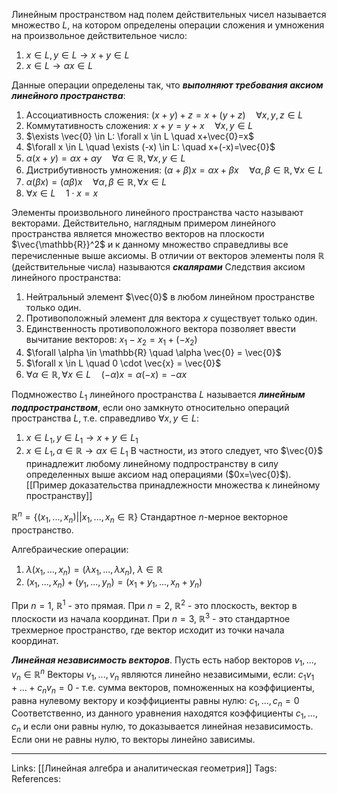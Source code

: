 Линейным пространством над полем действительных чисел называется множество $L$, на котором определены операции сложения и умножения на произвольное действительное число:
1. $x\in L, y \in L \rightarrow x + y \in L$
2. $x \in L \rightarrow \alpha x \in L$

Данные операции определены так, что ***выполняют требования аксиом линейного пространства***:
1. Ассоциативность сложения: $(x+y)+z=x+(y+z) \quad \forall x,y,z \in L$
2. Коммутативность сложения: $x+y=y+x \quad \forall x, y \in L$
3. $\exists \vec{0} \in L: \forall x \in L \quad x+\vec{0}=x$
4. $\forall x \in L \quad \exists (-x) \in L: \quad x+(-x)=\vec{0}$
5. $\alpha(x+y)=\alpha x + \alpha y \quad \forall \alpha \in \mathbb{R}, \forall x,y \in L$
6. Дистрибутивность умножения: $(\alpha+\beta)x=\alpha x + \beta x \quad \forall \alpha, \beta \in \mathbb{R}, \forall x \in L$
7. $\alpha(\beta x)=(\alpha \beta) x \quad \forall \alpha, \beta \in \mathbb{R}, \forall x \in L$
8. $\forall x \in L \quad 1 \cdot x=x$

Элементы произвольного линейного пространства часто называют векторами. Действительно, наглядным примером линейного пространства является множество векторов на плоскости $\vec{\mathbb{R}}^2$ и к данному множество справедливы все перечисленные выше аксиомы. 
В отличии от векторов элементы поля $\mathbb{R}$ (действительные числа) называются ***скалярами*** 
Следствия аксиом линейного пространства:
1. Нейтральный элемент $\vec{0}$ в любом линейном пространстве только один. 
2. Противоположный элемент для вектора $x$ существует только один. 
3. Единственность противоположного вектора позволяет ввести вычитание векторов: $x_1 - x_2 = x_1 + (-x_2)$
4. $\forall \alpha \in \mathbb{R} \quad \alpha \vec{0} = \vec{0}$
5. $\forall x \in L \quad 0 \cdot \vec{x} = \vec{0}$
6. $\forall \alpha \in \mathbb{R}, \forall x \in L \quad (-\alpha)x = \alpha (-x)=-\alpha x$

Подмножество $L_1$ линейного пространства $L$ называется ***линейным подпространством***, если оно замкнуто относительно операций пространства $L$, т.е. справедливо $\forall x,y \in L$:
1. $x \in L_1, y \in L_1 \rightarrow x+y \in L_1$
2. $x \in L_1, \alpha \in \mathbb{R} \rightarrow \alpha x \in L_1$
В частности, из этого следует, что $\vec{0}$ принадлежит любому линейному подпространству в силу определенных выше аксиом над операциями ($0x=\vec{0}$).
[[Пример доказательства принадлежности множества к линейному пространству]]

$\mathbb{R}^{n}=\{(x_1, ..., x_n) || x_1, ..., x_n \in \mathbb{R}\}$
Стандартное $n$-мерное векторное пространство. 

Алгебраические операции: 
1. $\lambda(x_1, ..., x_n)=(\lambda x_1, ..., \lambda x_n)$, $\lambda \in \mathbb{R}$
2. $(x_1, ..., x_n) + (y_1, ..., y_n) = (x_1+y_1, ..., x_n+y_n)$

При $n=1$, $\mathbb{R}^{1}$ - это прямая.
При $n=2$, $\mathbb{R}^{2}$ - это плоскость, вектор в плоскости из начала координат.
При $n=3$, $\mathbb{R}^{3}$ - это стандартное трехмерное пространство, где вектор исходит из точки начала координат. 

***Линейная независимость векторов***. 
Пусть есть набор векторов $v_1, ..., v_n \in \mathbb{R}^{n}$
Векторы $v_1, ..., v_n$ являются линейно независимыми, если: 
$c_1v_1+...+c_nv_n=0$ - т.е. сумма векторов, помноженных на коэффициенты, равна нулевому вектору и коэффициенты равны нулю: $c_1, ..., c_n=0$
Соответственно, из данного уравнения находятся коэффициенты $c_1, ..., c_n$ и если они равны нулю, то доказывается линейная независимость. Если они не равны нулю, то векторы линейно зависимы. 
___
Links: [[Линейная алгебра и аналитическая геометрия]] 
Tags: 
References: 
